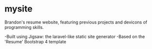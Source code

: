 # mysite
Brandon's resume website, featuring previous projects and devicons of programming skills.

-Built using Jigsaw: the laravel-like static site generator
-Based on the 'Resume' Bootstrap 4 template